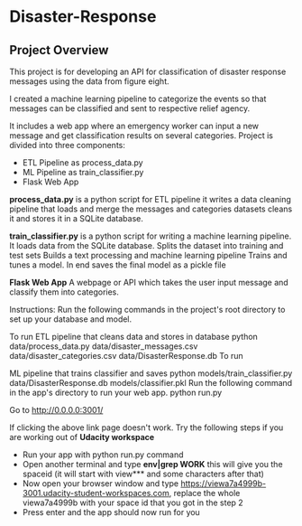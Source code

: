 # Disaster-Response

## Project Overview 

This project is for developing an API for classification of disaster response messages using the data from figure eight. 

I created a machine learning pipeline to categorize the events so that messages can be classified and sent to respective relief agency.

It includes a web app where an emergency worker can input a new message and get classification results on several categories. Project is divided into three components:

  - ETL Pipeline as process_data.py
  - ML Pipeline as train_classifier.py  
  - Flask Web App 
 
**process_data.py** is a python script for ETL pipeline it writes a data cleaning pipeline that loads and merge the messages and categories datasets cleans it and stores it in a SQLite database.

**train_classifier.py** is a python script for writing a machine learning pipeline. It loads data from the SQLite database. Splits the dataset into training and test sets Builds a text processing and machine learning pipeline Trains and tunes a model. In end saves the final model as a pickle file

**Flask Web App** A webpage or API which takes the user input message and classify them into categories.

Instructions:
Run the following commands in the project's root directory to set up your database and model.

To run ETL pipeline that cleans data and stores in database python data/process_data.py data/disaster_messages.csv data/disaster_categories.csv data/DisasterResponse.db To run 

ML pipeline that trains classifier and saves python models/train_classifier.py data/DisasterResponse.db models/classifier.pkl Run the following command in the app's directory to run your web app. python run.py

Go to http://0.0.0.0:3001/

If clicking the above link page doesn't work. Try the following steps if you are working out of **Udacity workspace**

  - Run your app with python run.py command
  - Open another terminal and type **env|grep WORK** this will give you the spaceid (it will start with view*** and some characters after that)
  - Now open your browser window and type https://viewa7a4999b-3001.udacity-student-workspaces.com, replace the whole viewa7a4999b with your space id that you got in the step 2
  - Press enter and the app should now run for you
